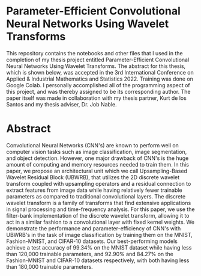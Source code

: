 # Parameter-Efficient Convolutional Neural Networks Using Wavelet Transforms
This repository contains the notebooks and other files that I used in the completion of my thesis project entitled Parameter-Efficient Convolutional Neural Networks Using Wavelet Transforms. The abstract for this thesis, which is shown below, was accepted in the 3rd International Conference on Applied & Industrial Mathematics and Statistics 2022. Training was done on Google Colab. I personally accomplished all of the programming aspect of this project, and was thereby assigned to be its corresponding author. The paper itself was made in collaboration with my thesis partner, Kurt de los Santos and my thesis adviser, Dr. Job Nable.
# Abstract
Convolutional Neural Networks (CNN's) are known to perform well on computer vision tasks such as image classification, image segmentation, and object detection. However, one major drawback of CNN's is the huge amount of computing and memory resources needed to train them. In this paper, we propose an architectural unit which we call Upsampling-Based Wavelet Residual Block (UBWRB), that utilizes the 2D discrete wavelet transform coupled with upsampling operators and a residual connection to extract features from image data while having relatively fewer trainable parameters as compared to traditional convolutional layers. The discrete wavelet transform is a family of transforms that find extensive applications in signal processing and time-frequency analysis. For this paper, we use the filter-bank implementation of the discrete wavelet transform, allowing it to act in a similar fashion to a convolutional layer with fixed kernel weights. We demonstrate the performance and parameter-efficiency of CNN's with UBWRB's in the task of image classification by training them on the MNIST, Fashion-MNIST, and CIFAR-10 datasets. Our best-performing models achieve a test accuracy of 99.34\% on the MNIST dataset while having less than 120,000 trainable parameters, and 92.90\% and 84.27\% on the Fashion-MNIST and CIFAR-10 datasets respectively, with both having less than 180,000 trainable parameters. 
